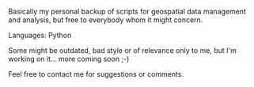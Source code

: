 Basically my personal backup of scripts for geospatial data management and analysis, but free to everybody whom it might concern. 

Languages: Python

Some might be outdated, bad style or of relevance only to me, but I'm working on it... more coming soon ;-)

Feel free to contact me for suggestions or comments.
